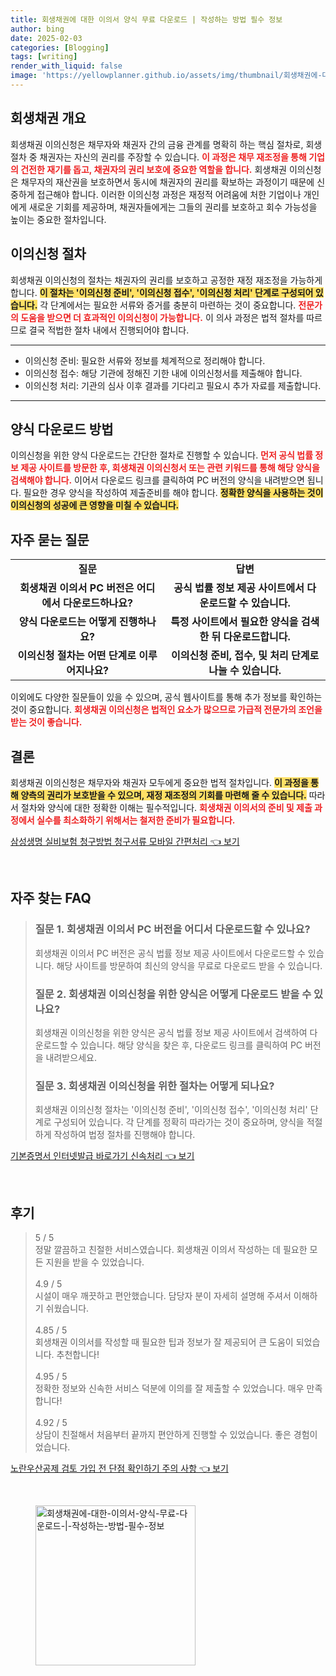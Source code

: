 ```yaml
---
title: 회생채권에 대한 이의서 양식 무료 다운로드 | 작성하는 방법 필수 정보
author: bing
date: 2025-02-03
categories: [Blogging]
tags: [writing]
render_with_liquid: false
image: 'https://yellowplanner.github.io/assets/img/thumbnail/회생채권에-대한-이의서-양식-무료-다운로드-|-작성하는-방법-필수-정보.webp'
---
```



<h2 id='회생채권_개요'>회생채권 개요</h2>

<p>회생채권 이의신청은 채무자와 채권자 간의 금융 관계를 명확히 하는 핵심 절차로, 회생 절차 중 채권자는 자신의 권리를 주장할 수 있습니다. <b><span style="color: #ee2323;">이 과정은 채무 재조정을 통해 기업의 건전한 재기를 돕고, 채권자의 권리 보호에 중요한 역할을 합니다.</span></b> 회생채권 이의신청은 채무자의 재산권을 보호하면서 동시에 채권자의 권리를 확보하는 과정이기 때문에 신중하게 접근해야 합니다. 이러한 이의신청 과정은 재정적 어려움에 처한 기업이나 개인에게 새로운 기회를 제공하며, 채권자들에게는 그들의 권리를 보호하고 회수 가능성을 높이는 중요한 절차입니다.</p>

<h2 id='이의신청_절차'>이의신청 절차</h2>

<p>회생채권 이의신청의 절차는 채권자의 권리를 보호하고 공정한 재정 재조정을 가능하게 합니다. <b><span style="background-color: #ffe066;">이 절차는 '이의신청 준비', '이의신청 접수', '이의신청 처리' 단계로 구성되어 있습니다.</span></b> 각 단계에서는 필요한 서류와 증거를 충분히 마련하는 것이 중요합니다. <b><span style="color: #ee2323;">전문가의 도움을 받으면 더 효과적인 이의신청이 가능합니다.</span></b> 이 의사 과정은 법적 절차를 따르므로 결국 적법한 절차 내에서 진행되어야 합니다.</p>

<hr />

<ul>
    <li>이의신청 준비: 필요한 서류와 정보를 체계적으로 정리해야 합니다.</li>
    <li>이의신청 접수: 해당 기관에 정해진 기한 내에 이의신청서를 제출해야 합니다.</li>
    <li>이의신청 처리: 기관의 심사 이후 결과를 기다리고 필요시 추가 자료를 제출합니다.</li>
</ul>

<hr />

<h2 id='양식_다운로드_방법'>양식 다운로드 방법</h2>

<p>이의신청을 위한 양식 다운로드는 간단한 절차로 진행할 수 있습니다. <b><span style="color: #ee2323;">먼저 공식 법률 정보 제공 사이트를 방문한 후, 회생채권 이의신청서 또는 관련 키워드를 통해 해당 양식을 검색해야 합니다.</span></b> 이어서 다운로드 링크를 클릭하여 PC 버전의 양식을 내려받으면 됩니다. 필요한 경우 양식을 작성하여 제출준비를 해야 합니다. <b><span style="background-color: #ffe066;">정확한 양식을 사용하는 것이 이의신청의 성공에 큰 영향을 미칠 수 있습니다.</span></b></p>

<h2 id='자주_묻는_질문'>자주 묻는 질문</h2>

<table>
    <tr>
        <td style="text-align: center; height: 17px;"><b>질문</b></td>
        <td style="text-align: center; height: 17px;"><b>답변</b></td>
    </tr>
    <tr>
        <td style="text-align: center; height: 17px;"><b>회생채권 이의서 PC 버전은 어디에서 다운로드하나요?</b></td>
        <td style="text-align: center; height: 17px;"><b>공식 법률 정보 제공 사이트에서 다운로드할 수 있습니다.</b></td>
    </tr>
    <tr>
        <td style="text-align: center; height: 17px;"><b>양식 다운로드는 어떻게 진행하나요?</b></td>
        <td style="text-align: center; height: 17px;"><b>특정 사이트에서 필요한 양식을 검색한 뒤 다운로드합니다.</b></td>
    </tr>
    <tr>
        <td style="text-align: center; height: 17px;"><b>이의신청 절차는 어떤 단계로 이루어지나요?</b></td>
        <td style="text-align: center; height: 17px;"><b>이의신청 준비, 접수, 및 처리 단계로 나눌 수 있습니다.</b></td>
    </tr>
</table>

<p>이외에도 다양한 질문들이 있을 수 있으며, 공식 웹사이트를 통해 추가 정보를 확인하는 것이 중요합니다. <b><span style="color: #ee2323;">회생채권 이의신청은 법적인 요소가 많으므로 가급적 전문가의 조언을 받는 것이 좋습니다.</span></b></p>

<h2 id='결론'>결론</h2>

<p>회생채권 이의신청은 채무자와 채권자 모두에게 중요한 법적 절차입니다. <b><span style="background-color: #ffe066;">이 과정을 통해 양측의 권리가 보호받을 수 있으며, 재정 재조정의 기회를 마련해 줄 수 있습니다.</span></b> 따라서 절차와 양식에 대한 정확한 이해는 필수적입니다. <b><span style="color: #ee2323;">회생채권 이의서의 준비 및 제출 과정에서 실수를 최소화하기 위해서는 철저한 준비가 필요합니다.</span></b></p>


<p><a class="click-button" title="삼성생명 실비보험 청구방법 청구서류 모바일 간편처리" href="https://yellowplanner.github.io/posts/%EC%82%BC%EC%84%B1%EC%83%9D%EB%AA%85-%EC%8B%A4%EB%B9%84%EB%B3%B4%ED%97%98-%EC%B2%AD%EA%B5%AC%EB%B0%A9%EB%B2%95-%EC%B2%AD%EA%B5%AC%EC%84%9C%EB%A5%98-%EB%AA%A8%EB%B0%94%EC%9D%BC-%EA%B0%84%ED%8E%B8%EC%B2%98%EB%A6%AC/" rel="dofollow">삼성생명 실비보험 청구방법 청구서류 모바일 간편처리 👈 보기</a></p><br>
<h2 id='자주_찾는_FAQ'>자주 찾는 FAQ</h2>
<div itemscope="" itemtype="https://schema.org/FAQPage"> 
<blockquote> 
<div itemscope="" itemprop="mainEntity" itemtype="https://schema.org/Question"> 
<h3 itemprop="name">질문 1. 회생채권 이의서 PC 버전을 어디서 다운로드할 수 있나요? </h3> 
<div itemscope="" itemprop="acceptedAnswer" itemtype="https://schema.org/Answer"> 
<span itemprop="text"> 
<p>회생채권 이의서 PC 버전은 공식 법률 정보 제공 사이트에서 다운로드할 수 있습니다. 해당 사이트를 방문하여 최신의 양식을 무료로 다운로드 받을 수 있습니다.</p> 
</span> 
</div> 
</div> 
<div itemscope="" itemprop="mainEntity" itemtype="https://schema.org/Question"> 
<h3 itemprop="name">질문 2. 회생채권 이의신청을 위한 양식은 어떻게 다운로드 받을 수 있나요? </h3> 
<div itemscope="" itemprop="acceptedAnswer" itemtype="https://schema.org/Answer"> 
<span itemprop="text"> 
<p>회생채권 이의신청을 위한 양식은 공식 법률 정보 제공 사이트에서 검색하여 다운로드할 수 있습니다. 해당 양식을 찾은 후, 다운로드 링크를 클릭하여 PC 버전을 내려받으세요.</p> 
</span> 
</div> 
</div> 
<div itemscope="" itemprop="mainEntity" itemtype="https://schema.org/Question"> 
<h3 itemprop="name">질문 3. 회생채권 이의신청을 위한 절차는 어떻게 되나요?</h3> 
<div itemscope="" itemprop="acceptedAnswer" itemtype="https://schema.org/Answer"> 
<span itemprop="text"> 
<p>회생채권 이의신청 절차는 '이의신청 준비', '이의신청 접수', '이의신청 처리' 단계로 구성되어 있습니다. 각 단계를 정확히 따라가는 것이 중요하며, 양식을 적절하게 작성하여 법정 절차를 진행해야 합니다.</p> 
</span> 
</div> 
</div> 
</blockquote> 
</div>
<p><a class="click-button" title="기본증명서 인터넷발급 바로가기 신속처리" href="https://yellowplanner.github.io/posts/%EA%B8%B0%EB%B3%B8%EC%A6%9D%EB%AA%85%EC%84%9C-%EC%9D%B8%ED%84%B0%EB%84%B7%EB%B0%9C%EA%B8%89-%EB%B0%94%EB%A1%9C%EA%B0%80%EA%B8%B0-%EC%8B%A0%EC%86%8D%EC%B2%98%EB%A6%AC/" rel="dofollow">기본증명서 인터넷발급 바로가기 신속처리 👈 보기</a></p><br>
<h2 id='후기'>후기</h2>
<div itemscope itemtype="https://schema.org/Product">
  <blockquote>
  <div itemprop="review" itemscope itemtype="https://schema.org/Review">
      <div itemprop="reviewRating" itemscope itemtype="https://schema.org/Rating"> <span itemprop="ratingValue">5</span> / <span itemprop="bestRating">5</span> </div>
      <span itemprop="reviewBody">정말 깔끔하고 친절한 서비스였습니다. 회생채권 이의서 작성하는 데 필요한 모든 지원을 받을 수 있었습니다.</span>
  </div>
  <br>
  <div itemprop="review" itemscope itemtype="https://schema.org/Review">
      <div itemprop="reviewRating" itemscope itemtype="https://schema.org/Rating"> <span itemprop="ratingValue">4.9</span> / <span itemprop="bestRating">5</span> </div>
      <span itemprop="reviewBody">시설이 매우 깨끗하고 편안했습니다. 담당자 분이 자세히 설명해 주셔서 이해하기 쉬웠습니다.</span>
  </div>
  <br>
  <div itemprop="review" itemscope itemtype="https://schema.org/Review">
      <div itemprop="reviewRating" itemscope itemtype="https://schema.org/Rating"> <span itemprop="ratingValue">4.85</span> / <span itemprop="bestRating">5</span> </div>
      <span itemprop="reviewBody">회생채권 이의서를 작성할 때 필요한 팁과 정보가 잘 제공되어 큰 도움이 되었습니다. 추천합니다!</span>
  </div>
  <br>
  <div itemprop="review" itemscope itemtype="https://schema.org/Review">
      <div itemprop="reviewRating" itemscope itemtype="https://schema.org/Rating"> <span itemprop="ratingValue">4.95</span> / <span itemprop="bestRating">5</span> </div>
      <span itemprop="reviewBody">정확한 정보와 신속한 서비스 덕분에 이의를 잘 제출할 수 있었습니다. 매우 만족합니다!</span>
  </div>
  <br>
  <div itemprop="review" itemscope itemtype="https://schema.org/Review">
      <div itemprop="reviewRating" itemscope itemtype="https://schema.org/Rating"> <span itemprop="ratingValue">4.92</span> / <span itemprop="bestRating">5</span> </div>
      <span itemprop="reviewBody">상담이 친절해서 처음부터 끝까지 편안하게 진행할 수 있었습니다. 좋은 경험이었습니다.</span>
  </div>
  </blockquote>
</div>
<p><a class="click-button" title="노란우산공제 검토 가입 전 단점 확인하기 주의 사항" href="https://yellowplanner.github.io/posts/%EB%85%B8%EB%9E%80%EC%9A%B0%EC%82%B0%EA%B3%B5%EC%A0%9C-%EA%B2%80%ED%86%A0-%EA%B0%80%EC%9E%85-%EC%A0%84-%EB%8B%A8%EC%A0%90-%ED%99%95%EC%9D%B8%ED%95%98%EA%B8%B0-%EC%A3%BC%EC%9D%98-%EC%82%AC%ED%95%AD/" rel="dofollow">노란우산공제 검토 가입 전 단점 확인하기 주의 사항 👈 보기</a></p><br>
<figure class="image"><img src="https://yellowplanner.github.io/assets/img/thumbnail/회생채권에-대한-이의서-양식-무료-다운로드-|-작성하는-방법-필수-정보.webp" alt="회생채권에-대한-이의서-양식-무료-다운로드-|-작성하는-방법-필수-정보" width="256" height="256"></figure>